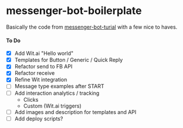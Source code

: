 # messenger-bot-boilerplate
Basically the code from  [messenger-bot-turial](https://github.com/jw84/messenger-bot-tutorial) with a few nice to haves.

#### To Do
- [x] Add Wit.ai "Hello world"
- [x] Templates for Button / Generic / Quick Reply
- [x] Refactor send to FB API
- [x] Refactor receive
- [x] Refine Wit integration
- [ ] Message type examples after START
- [ ] Add interaction analytics / tracking
  - Clicks
  - Custom (Wit.ai triggers)
- [ ] Add images and description for templates and API
- [ ] Add deploy scripts?
